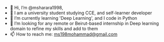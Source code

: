 - 👋 Hi, I’m @msharara1998, 
- 👀 I am a university student studying CCE, and self-learner developer
- 🌱 I’m currently learning 'Deep Learning', and I code in Python
- 💞️ I’m looking for any remote or Beirut-based internship in Deep learning domain to refine my skills and add to them
- 📫 How to reach me: ms198mohammad@gmail.com

<!---
msharara1998/msharara1998 is a ✨ special ✨ repository because its `README.md` (this file) appears on your GitHub profile.
You can click the Preview link to take a look at your changes.
--->
